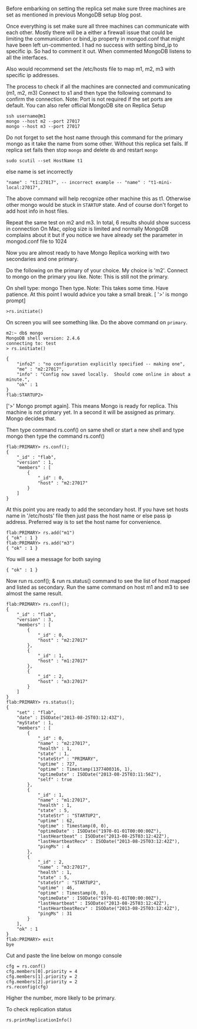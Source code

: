 Before embarking on setting the replica set make sure three machines are set as mentioned in previous MongoDB setup blog
post.

Once everything is set make sure all three machines can communicate with each other. Mostly there will be a either a
firewall issue that could be limiting the communication or bind_ip property in mongod.conf that might have been left
un-commented. I had no success with setting bind_ip to specific ip. So had to comment it out. When commented MongoDB
listens to all the interfaces.

Also would recommend set the /etc/hosts file to map m1, m2, m3 with specific ip addresses.

The process to check if all the machines are connected and communicating (m1, m2, m3)
Connect to s1 and then type the following command to confirm the connection.
Note: Port is not required if the set ports are default. You can also refer official MongoDB site on Replica Setup

    ssh username@m1
    mongo --host m2 --port 27017
    mongo --host m3 --port 27017
    
Do not forget to set the host name through this command for the primary mongo as it take the name from some other. 
Without this replica set fails. If replica set fails then stop `mongo` and delete `db` and restart `mongo` 
    
    sudo scutil --set HostName t1
    
else name is set incorrectly
 
    "name" : "t1:27017", -- incorrect example -- "name" : "t1-mini-local:27017",
       
The above command will help recognize other machine this as t1. Otherwise other mongo would be stuck in `STARTUP` state. 
And of course don't forget to add host info in host files.   

Repeat the same test on m2 and m3. In total, 6 results should show success in connection
On Mac, oplog size is limited and normally MongoDB complains about it but if you notice
we have already set the parameter in mongod.conf file to 1024

Now you are almost ready to have Mongo Replica working with two secondaries and one primary.

Do the following on the primary of your choice. My choice is 'm2'.
Connect to mongo on the primary you like. Note: This is still not the primary.

On shell type: mongo
Then type. Note: This takes some time. Have patience. At this point I would advice you
take a small break. [ '>' is mongo prompt]

	>rs.initiate()

On screen you will see something like. Do the above command on `primary`. 

	m2:~ db$ mongo
    MongoDB shell version: 2.4.6
    connecting to: test
    > rs.initiate()

    {
    	"info2" : "no configuration explicitly specified -- making one",
    	"me" : "m2:27017",
    	"info" : "Config now saved locally.  Should come online in about a minute.",
    	"ok" : 1
    }
    flab:STARTUP2>

['>' Mongo prompt again]. This means Mongo is ready for replica. This machine is not primary yet. In a second it will
be assigned as primary. Mongo decides that.

Then type command rs.conf() on same shell or start a new shell and type mongo then type the command rs.conf()

	flab:PRIMARY> rs.conf();
    {
    	"_id" : "flab",
    	"version" : 1,
    	"members" : [
    		{
    			"_id" : 0,
    			"host" : "m2:27017"
    		}
    	]
    }

At this point you are ready to add the secondary host. If you have set hosts name in '/etc/hosts' file then just pass
the host name or else pass ip address. Preferred way is to set the host name for convenience.

	flab:PRIMARY> rs.add("m1")
	{ "ok" : 1 }
	flab:PRIMARY> rs.add("m3")
	{ "ok" : 1 }

You will see a message for both saying

	{ "ok" : 1 }

Now run rs.conf(); & run rs.status() command to see the list of host mapped and listed as secondary. Run the same
command on host m1 and m3 to see almost the same result.

    flab:PRIMARY> rs.conf();
    {
        "_id" : "flab",
        "version" : 3,
        "members" : [
            {
                "_id" : 0,
                "host" : "m2:27017"
            },
            {
                "_id" : 1,
                "host" : "m1:27017"
            },
            {
                "_id" : 2,
                "host" : "m3:27017"
            }
        ]
    }
    flab:PRIMARY> rs.status();
    {
        "set" : "flab",
        "date" : ISODate("2013-08-25T03:12:43Z"),
        "myState" : 1,
        "members" : [
            {
                "_id" : 0,
                "name" : "m2:27017",
                "health" : 1,
                "state" : 1,
                "stateStr" : "PRIMARY",
                "uptime" : 727,
                "optime" : Timestamp(1377400316, 1),
                "optimeDate" : ISODate("2013-08-25T03:11:56Z"),
                "self" : true
            },
            {
                "_id" : 1,
                "name" : "m1:27017",
                "health" : 1,
                "state" : 5,
                "stateStr" : "STARTUP2",
                "uptime" : 62,
                "optime" : Timestamp(0, 0),
                "optimeDate" : ISODate("1970-01-01T00:00:00Z"),
                "lastHeartbeat" : ISODate("2013-08-25T03:12:42Z"),
                "lastHeartbeatRecv" : ISODate("2013-08-25T03:12:42Z"),
                "pingMs" : 4
            },
            {
                "_id" : 2,
                "name" : "m3:27017",
                "health" : 1,
                "state" : 5,
                "stateStr" : "STARTUP2",
                "uptime" : 46,
                "optime" : Timestamp(0, 0),
                "optimeDate" : ISODate("1970-01-01T00:00:00Z"),
                "lastHeartbeat" : ISODate("2013-08-25T03:12:42Z"),
                "lastHeartbeatRecv" : ISODate("2013-08-25T03:12:42Z"),
                "pingMs" : 31
            }
        ],
        "ok" : 1
    }
    flab:PRIMARY> exit
    bye

Cut and paste the line below on mongo console 

    cfg = rs.conf()
    cfg.members[0].priority = 4
    cfg.members[1].priority = 2
    cfg.members[2].priority = 2
    rs.reconfig(cfg)

Higher the number, more likely to be primary.

To check replication status 

    rs.printReplicationInfo()
